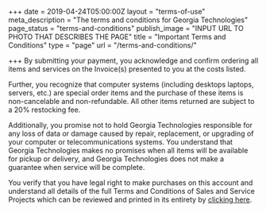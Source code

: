 +++
date = 2019-04-24T05:00:00Z
layout = "terms-of-use"
meta_description = "The terms and conditions for Georgia Technologies"
page_status = "terms-and-conditions"
publish_image = "INPUT URL TO PHOTO THAT DESCRIBES THE PAGE"
title = "Important Terms and Conditions"
type = "page"
url = "/terms-and-conditions/"

+++
By submitting your payment, you acknowledge and confirm ordering all items and services on the Invoice(s) presented to you at the costs listed.

Further, you recognize that computer systems (including desktops laptops, servers, etc.) are special order items and the purchase of these items is non-cancelable and non-refundable. All other items returned are subject to a 20% restocking fee.

Additionally, you promise not to hold Georgia Technologies responsible for any loss of data or damage caused by repair, replacement, or upgrading of your computer or telecommunications systems. You understand that Georgia Technologies makes no promises when all items will be available for pickup or delivery, and Georgia Technologies does not make a guarantee when service will be complete.

You verify that you have legal right to make purchases on this account and understand all details of the full Terms and Conditions of Sales and Service Projects which can be reviewed and printed in its entirety by <u>[clicking here](https://www.georgiatechnologies.com/terms/)</u>.